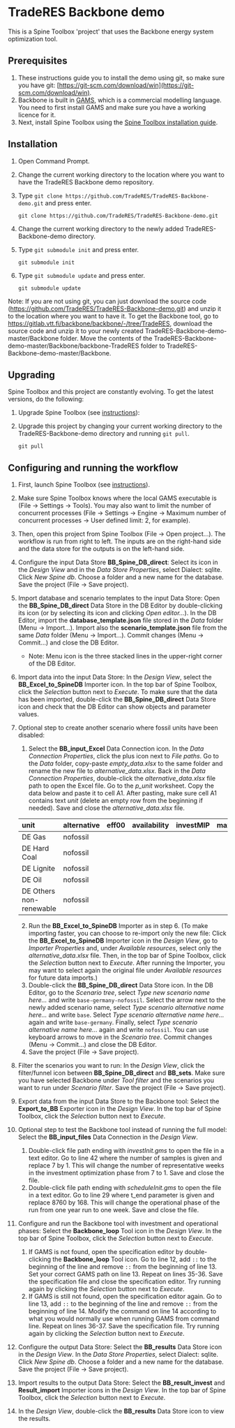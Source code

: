 # TradeRES Backbone demo

This is a Spine Toolbox 'project' that uses the Backbone energy system optimization tool.

## Prerequisites

1. These instructions guide you to install the demo using git, so make sure you have git: [https://git-scm.com/download/win](https://git-scm.com/download/win). 
2. Backbone is built in [GAMS](https://www.gams.com/download/), which is a commercial modelling language. You need to first install GAMS and make sure you have a working licence for it.
3. Next, install Spine Toolbox using the [Spine Toolbox installation guide](https://github.com/spine-tools/Spine-Toolbox#installation). 

## Installation

1.	Open Command Prompt.
2.	Change the current working directory to the location where you want to have the TradeRES Backbone demo repository.
3.	Type `git clone https://github.com/TradeRES/TradeRES-Backbone-demo.git` and press enter.

    ```
    git clone https://github.com/TradeRES/TradeRES-Backbone-demo.git
    ```

4.	Change the current working directory to the newly added TradeRES-Backbone-demo directory.
5.	Type `git submodule init` and press enter.

    ```
    git submodule init
    ```

6.	Type `git submodule update` and press enter.

    ```
    git submodule update
    ```

Note: If you are not using git, you can just download the source code (https://github.com/TradeRES/TradeRES-Backbone-demo.git) and unzip it to the location where you want to have it. To get the Backbone tool, go to https://gitlab.vtt.fi/backbone/backbone/-/tree/TradeRES, download the source code and unzip it to your newly created TradeRES-Backbone-demo-master/Backbone folder. Move the contents of the TradeRES-Backbone-demo-master/Backbone/backbone-TradeRES folder to TradeRES-Backbone-demo-master/Backbone.

## Upgrading

Spine Toolbox and this project are constantly evolving. To get the latest versions, do the following:

1.	Upgrade Spine Toolbox (see [instructions](https://github.com/spine-tools/Spine-Toolbox#installation)):
2.	Upgrade this project by changing your current working directory to the TradeRES-Backbone-demo directory and running `git pull`.

    ```
    git pull
    ```

## Configuring and running the workflow

1.	First, launch Spine Toolbox (see [instructions](https://github.com/spine-tools/Spine-Toolbox#installation)).
2.	Make sure Spine Toolbox knows where the local GAMS executable is (File -> Settings -> Tools). You may also want to limit the number of concurrent processes (File -> Settings -> Engine -> Maximum number of concurrent processes -> User defined limit: 2, for example).
3.	Then, open this project from Spine Toolbox (File -> Open project...). The workflow is run from right to left. The inputs are on the right-hand side and the data store for the outputs is on the left-hand side. 
4.	Configure the input Data Store **BB_Spine_DB_direct**: Select its icon in the *Design View* and in the *Data Store Properties*, select Dialect: sqlite. Click *New Spine db*. Choose a folder and a new name for the database. Save the project (File -> Save project).
5.	Import database and scenario templates to the input Data Store: Open the **BB_Spine_DB_direct** Data Store in the DB Editor by double-clicking its icon (or by selecting its icon and clicking *Open editor...*). In the DB Editor, import the **database_template.json** file stored in the *Data* folder (Menu -> Import...). Import also the **scenario_template.json** file from the same *Data* folder (Menu -> Import...). Commit changes (Menu -> Commit...) and close the DB Editor. 
    - Note: Menu icon is the three stacked lines in the upper-right corner of the DB Editor.
6.	Import data into the input Data Store: In the *Design View*, select the **BB_Excel_to_SpineDB** Importer icon. In the top bar of Spine Toolbox, click the *Selection* button next to *Execute*. To make sure that the data has been imported, double-click the **BB_Spine_DB_direct** Data Store icon and check that the DB Editor can show objects and parameter values.
7.	Optional step to create another scenario where fossil units have been disabled: 
    1.	Select the **BB_input_Excel** Data Connection icon. In the *Data Connection Properties*, click the plus icon next to *File paths*. Go to the *Data* folder, copy-paste *empty_data.xlsx* to the same folder and rename the new file to *alternative_data.xlsx*. Back in the *Data Connection Properties*, double-click the *alternative_data.xlsx* file path to open the Excel file. Go to the *p_unit* worksheet. Copy the data below and paste it to cell A1. After pasting, make sure cell A1 contains text *unit* (delete an empty row from the beginning if needed). Save and close the *alternative_data.xlsx* file.

    |unit|alternative|eff00|availability|investMIP|maxUnitCount|is_active|eff01|op00|op01|minUnitCount|unitCount|
    |:----|:----|:----|:----|:----|:----|:----|:----|:----|:----|:----|:----|
    |DE Gas|nofossil| | | | |no| | | | | |
    |DE Hard Coal|nofossil| | | | |no| | | | | |
    |DE Lignite|nofossil| | | | |no| | | | | |
    |DE Oil|nofossil| | | | |no| | | | | |
    |DE Others non-renewable|nofossil| | | | |no| | | | | |

    2.	Run the **BB_Excel_to_SpineDB** Importer as in step 6. (To make importing faster, you can choose to re-import only the new file: Click the **BB_Excel_to_SpineDB** Importer icon in the *Design View*, go to *Importer Properties* and, under *Available resources*, select only the *alternative_data.xlsx* file. Then, in the top bar of Spine Toolbox, click the *Selection* button next to *Execute*. After running the Importer, you may want to select again the original file under *Available resources* for future data imports.)
    3.	Double-click the **BB_Spine_DB_direct** Data Store icon. In the DB Editor, go to the *Scenario tree*, select *Type new scenario name here...* and write `base-germany-nofossil`. Select the arrow next to the newly added scenario name, select *Type scenario alternative name here...* and write `base`. Select *Type scenario alternative name here...* again and write `base-germany`. Finally, select *Type scenario alternative name here...* again and write `nofossil`. You can use keyboard arrows to move in the *Scenario tree*. Commit changes (Menu -> Commit...) and close the DB Editor.
    4. Save the project (File -> Save project).
8.	Filter the scenarios you want to run: In the *Design View*, click the filter/funnel icon between **BB_Spine_DB_direct** and **BB_sets**. Make sure you have selected Backbone under *Tool filter* and the scenarios you want to run under *Scenario filter*. Save the project (File -> Save project).
9.	Export data from the input Data Store to the Backbone tool: Select the **Export_to_BB** Exporter icon in the *Design View*. In the top bar of Spine Toolbox, click the *Selection* button next to *Execute*.
10.	Optional step to test the Backbone tool instead of running the full model: Select the **BB_input_files** Data Connection in the *Design View*. 
    1.	Double-click file path ending with *investInit.gms* to open the file in a text editor. Go to line 42 where the number of samples is given and replace 7 by 1. This will change the number of representative weeks in the investment optimization phase from 7 to 1. Save and close the file.
    2.	Double-click file path ending with *scheduleInit.gms* to open the file in a text editor. Go to line 29 where t_end parameter is given and replace 8760 by 168. This will change the operational phase of the run from one year run to one week. Save and close the file.
11.	Configure and run the Backbone tool with investment and operational phases: Select the **Backbone_loop** Tool icon in the *Design View*. In the top bar of Spine Toolbox, click the *Selection* button next to *Execute*. 
    1.	If GAMS is not found, open the specification editor by double-clicking the **Backbone_loop** Tool icon. Go to line 12, add `::` to the beginning of the line and remove `::` from the beginning of line 13. Set your correct GAMS path on line 13. Repeat on lines 35-36. Save the specification file and close the specification editor. Try running again by clicking the *Selection* button next to *Execute*.
    2.	If GAMS is still not found, open the specification editor again. Go to line 13, add `::` to the beginning of the line and remove `::` from the beginning of line 14. Modify the command on line 14 according to what you would normally use when running GAMS from command line. Repeat on lines 36-37. Save the specification file. Try running again by clicking the *Selection* button next to *Execute*.
12.	Configure the output Data Store: Select the **BB_results** Data Store icon in the *Design View*. In the *Data Store Properties*, select Dialect: sqlite. Click *New Spine db*. Choose a folder and a new name for the database. Save the project (File -> Save project).
13.	Import results to the output Data Store: Select the **BB_result_invest** and **Result_import** Importer icons in the *Design View*. In the top bar of Spine Toolbox, click the *Selection* button next to *Execute*.
14.	In the *Design View*, double-click the **BB_results** Data Store icon to view the results.
